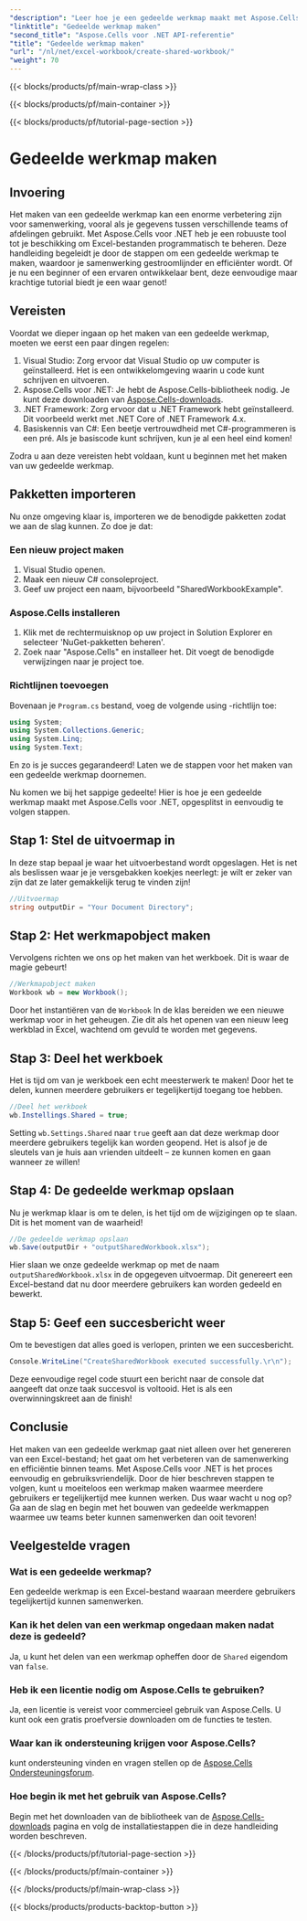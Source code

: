 ```yaml
---
"description": "Leer hoe je een gedeelde werkmap maakt met Aspose.Cells voor .NET met deze eenvoudige stapsgewijze handleiding. Perfect voor het verbeteren van de samenwerking binnen teams."
"linktitle": "Gedeelde werkmap maken"
"second_title": "Aspose.Cells voor .NET API-referentie"
"title": "Gedeelde werkmap maken"
"url": "/nl/net/excel-workbook/create-shared-workbook/"
"weight": 70
---
```


{{< blocks/products/pf/main-wrap-class >}}

{{< blocks/products/pf/main-container >}}

{{< blocks/products/pf/tutorial-page-section >}}

# Gedeelde werkmap maken

## Invoering

Het maken van een gedeelde werkmap kan een enorme verbetering zijn voor samenwerking, vooral als je gegevens tussen verschillende teams of afdelingen gebruikt. Met Aspose.Cells voor .NET heb je een robuuste tool tot je beschikking om Excel-bestanden programmatisch te beheren. Deze handleiding begeleidt je door de stappen om een gedeelde werkmap te maken, waardoor je samenwerking gestroomlijnder en efficiënter wordt. Of je nu een beginner of een ervaren ontwikkelaar bent, deze eenvoudige maar krachtige tutorial biedt je een waar genot!

## Vereisten

Voordat we dieper ingaan op het maken van een gedeelde werkmap, moeten we eerst een paar dingen regelen:

1. Visual Studio: Zorg ervoor dat Visual Studio op uw computer is geïnstalleerd. Het is een ontwikkelomgeving waarin u code kunt schrijven en uitvoeren.
2. Aspose.Cells voor .NET: Je hebt de Aspose.Cells-bibliotheek nodig. Je kunt deze downloaden van [Aspose.Cells-downloads](https://releases.aspose.com/cells/net/).
3. .NET Framework: Zorg ervoor dat u .NET Framework hebt geïnstalleerd. Dit voorbeeld werkt met .NET Core of .NET Framework 4.x.
4. Basiskennis van C#: Een beetje vertrouwdheid met C#-programmeren is een pré. Als je basiscode kunt schrijven, kun je al een heel eind komen!

Zodra u aan deze vereisten hebt voldaan, kunt u beginnen met het maken van uw gedeelde werkmap.

## Pakketten importeren

Nu onze omgeving klaar is, importeren we de benodigde pakketten zodat we aan de slag kunnen. Zo doe je dat:

### Een nieuw project maken
1. Visual Studio openen.
2. Maak een nieuw C# consoleproject.
3. Geef uw project een naam, bijvoorbeeld "SharedWorkbookExample".

### Aspose.Cells installeren
1. Klik met de rechtermuisknop op uw project in Solution Explorer en selecteer 'NuGet-pakketten beheren'.
2. Zoek naar "Aspose.Cells" en installeer het. Dit voegt de benodigde verwijzingen naar je project toe.

### Richtlijnen toevoegen
Bovenaan je `Program.cs` bestand, voeg de volgende using -richtlijn toe:

```csharp
using System;
using System.Collections.Generic;
using System.Linq;
using System.Text;
```

En zo is je succes gegarandeerd! Laten we de stappen voor het maken van een gedeelde werkmap doornemen.

Nu komen we bij het sappige gedeelte! Hier is hoe je een gedeelde werkmap maakt met Aspose.Cells voor .NET, opgesplitst in eenvoudig te volgen stappen.

## Stap 1: Stel de uitvoermap in

In deze stap bepaal je waar het uitvoerbestand wordt opgeslagen. Het is net als beslissen waar je je versgebakken koekjes neerlegt: je wilt er zeker van zijn dat ze later gemakkelijk terug te vinden zijn!

```csharp
//Uitvoermap
string outputDir = "Your Document Directory";
```

## Stap 2: Het werkmapobject maken

Vervolgens richten we ons op het maken van het werkboek. Dit is waar de magie gebeurt!

```csharp
//Werkmapobject maken
Workbook wb = new Workbook();
```
Door het instantiëren van de `Workbook` In de klas bereiden we een nieuwe werkmap voor in het geheugen. Zie dit als het openen van een nieuw leeg werkblad in Excel, wachtend om gevuld te worden met gegevens.

## Stap 3: Deel het werkboek

Het is tijd om van je werkboek een echt meesterwerk te maken! Door het te delen, kunnen meerdere gebruikers er tegelijkertijd toegang toe hebben.

```csharp
//Deel het werkboek
wb.Instellings.Shared = true;
```
Setting `wb.Settings.Shared` naar `true` geeft aan dat deze werkmap door meerdere gebruikers tegelijk kan worden geopend. Het is alsof je de sleutels van je huis aan vrienden uitdeelt – ze kunnen komen en gaan wanneer ze willen!

## Stap 4: De gedeelde werkmap opslaan

Nu je werkmap klaar is om te delen, is het tijd om de wijzigingen op te slaan. Dit is het moment van de waarheid!

```csharp
//De gedeelde werkmap opslaan
wb.Save(outputDir + "outputSharedWorkbook.xlsx");
```
Hier slaan we onze gedeelde werkmap op met de naam `outputSharedWorkbook.xlsx` in de opgegeven uitvoermap. Dit genereert een Excel-bestand dat nu door meerdere gebruikers kan worden gedeeld en bewerkt.

## Stap 5: Geef een succesbericht weer

Om te bevestigen dat alles goed is verlopen, printen we een succesbericht.

```csharp
Console.WriteLine("CreateSharedWorkbook executed successfully.\r\n");
```
Deze eenvoudige regel code stuurt een bericht naar de console dat aangeeft dat onze taak succesvol is voltooid. Het is als een overwinningskreet aan de finish!

## Conclusie 

Het maken van een gedeelde werkmap gaat niet alleen over het genereren van een Excel-bestand; het gaat om het verbeteren van de samenwerking en efficiëntie binnen teams. Met Aspose.Cells voor .NET is het proces eenvoudig en gebruiksvriendelijk. Door de hier beschreven stappen te volgen, kunt u moeiteloos een werkmap maken waarmee meerdere gebruikers er tegelijkertijd mee kunnen werken. Dus waar wacht u nog op? Ga aan de slag en begin met het bouwen van gedeelde werkmappen waarmee uw teams beter kunnen samenwerken dan ooit tevoren!

## Veelgestelde vragen

### Wat is een gedeelde werkmap?
Een gedeelde werkmap is een Excel-bestand waaraan meerdere gebruikers tegelijkertijd kunnen samenwerken.

### Kan ik het delen van een werkmap ongedaan maken nadat deze is gedeeld?
Ja, u kunt het delen van een werkmap opheffen door de `Shared` eigendom van `false`.

### Heb ik een licentie nodig om Aspose.Cells te gebruiken?
Ja, een licentie is vereist voor commercieel gebruik van Aspose.Cells. U kunt ook een gratis proefversie downloaden om de functies te testen.

### Waar kan ik ondersteuning krijgen voor Aspose.Cells?
kunt ondersteuning vinden en vragen stellen op de [Aspose.Cells Ondersteuningsforum](https://forum.aspose.com/c/cells/9).

### Hoe begin ik met het gebruik van Aspose.Cells?
Begin met het downloaden van de bibliotheek van de [Aspose.Cells-downloads](https://releases.aspose.com/cells/net/) pagina en volg de installatiestappen die in deze handleiding worden beschreven.

{{< /blocks/products/pf/tutorial-page-section >}}

{{< /blocks/products/pf/main-container >}}

{{< /blocks/products/pf/main-wrap-class >}}

{{< blocks/products/products-backtop-button >}}